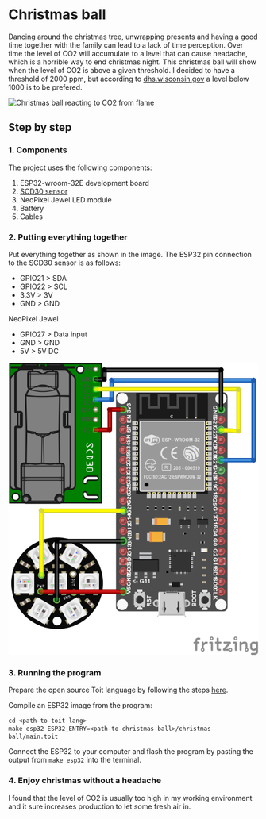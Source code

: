 # Christmas ball

Dancing around the christmas tree, unwrapping presents and having a good time together with the family can lead to a lack of time perception. Over time the level of CO2 will accumulate to a level that can cause headache, which is a horrible way to end christmas night. This christmas ball will show when the level of CO2 is above a given threshold. I decided to have a threshold of 2000 ppm, but according to [dhs.wisconsin.gov](https://www.dhs.wisconsin.gov/chemical/carbondioxide.htm#:~:text=400%E2%80%931%2C000%20ppm%3A%20typical%20level,stagnant%2C%20stale%2C%20stuffy%20air) a level below 1000 is to be prefered.

![Christmas ball reacting to CO2 from flame](media/christmasball.gif)

## Step by step

### 1. Components

The project uses the following components:

1. ESP32-wroom-32E development board
2. [SCD30 sensor](https://www.sensirion.com/en/environmental-sensors/carbon-dioxide-sensors/carbon-dioxide-sensors-scd30/)
3. NeoPixel Jewel LED module
4. Battery
5. Cables

### 2. Putting everything together

Put everything together as shown in the image. The ESP32 pin connection to the SCD30 sensor is as follows:

- GPIO21 > SDA
- GPIO22 > SCL
- 3.3V > 3V
- GND > GND

NeoPixel Jewel

- GPIO27 > Data input
- GND > GND
- 5V > 5V DC

![Circuit schematic](media/scd30.png)

### 3. Running the program

Prepare the open source Toit language by following the steps [here](https://github.com/toitlang/toit).

Compile an ESP32 image from the program:

```
cd <path-to-toit-lang>
make esp32 ESP32_ENTRY=<path-to-christmas-ball>/christmas-ball/main.toit
```

Connect the ESP32 to your computer and flash the program by pasting the output from `make esp32` into the terminal.

### 4. Enjoy christmas without a headache

I found that the level of CO2 is usually too high in my working environment and it sure increases production to let some fresh air in.
